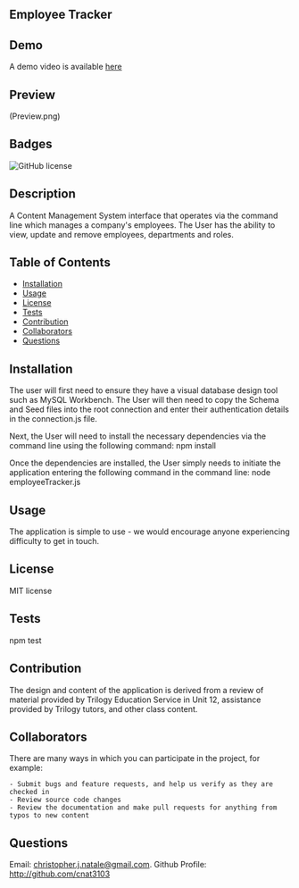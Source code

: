 ## Employee Tracker

## Demo
A demo video is available [here](https://drive.google.com/file/d/1i59g93UDOAxaU7KLnhPdnLjrPycRbgoR/view)

## Preview
(Preview.png)

## Badges
![GitHub license](https://img.shields.io/badge/license-MIT-blue.svg)

## Description
A Content Management System interface that operates via the command line which manages a company's employees. The User has the ability to view, update and remove employees, departments and roles.

## Table of Contents
   * [Installation](#Installation)
   * [Usage](#Usage)
   * [License](#License)
   * [Tests](#Tests)
   * [Contribution](#Contribution)
   * [Collaborators](#Collaborators)
   * [Questions](#Questions)

## Installation
The user will first need to ensure they have a visual database design tool such as MySQL Workbench. The User will then need to copy the Schema and Seed files into the root connection and enter their authentication details in the connection.js file.

Next, the User will need to install the necessary dependencies via the command line using the following command:
    npm install

Once the dependencies are installed, the User simply needs to initiate the application entering the following command in the command line:
    node employeeTracker.js

## Usage
The application is simple to use - we would encourage anyone experiencing difficulty to get in touch.

## License
MIT license

## Tests
npm test

## Contribution
The design and content of the application is derived from a review of material provided by Trilogy Education Service in Unit 12, assistance provided by Trilogy tutors, and other class content.

## Collaborators
There are many ways in which you can participate in the project, for example:

    - Submit bugs and feature requests, and help us verify as they are checked in
    - Review source code changes
    - Review the documentation and make pull requests for anything from typos to new content

## Questions
Email: christopher.j.natale@gmail.com.
Github Profile: http://github.com/cnat3103